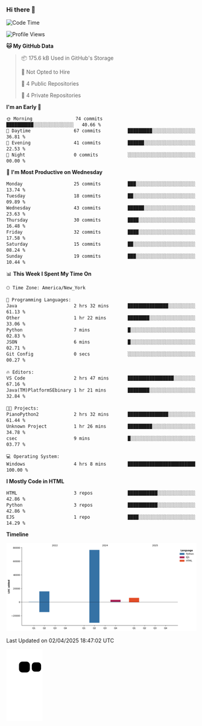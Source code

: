 ### Hi there 👋

<!--
**Iplay6432/Iplay6432** is a ✨ _special_ ✨ repository because its `README.md` (this file) appears on your GitHub profile.

Here are some ideas to get you started:

- 🔭 I’m currently working on ...
- 🌱 I’m currently learning ...
- 👯 I’m looking to collaborate on ...
- 🤔 I’m looking for help with ...
- 💬 Ask me about ...
- 📫 How to reach me: ...
- 😄 Pronouns: ...
- ⚡ Fun fact: ...
-->
<!--
- 🔭 I’m currently working on [A Login Python Scipt Thing](https://github.com/Iplay6432/Lugin-but-no-Pygame-)
- 🌱 I’m currently [learning C++](https://github.com/Iplay6432/LearningCpp)


<!--START_SECTION:waka-->
![Code Time](http://img.shields.io/badge/Code%20Time-153%20hrs%2032%20mins-blue)

![Profile Views](http://img.shields.io/badge/Profile%20Views-0-blue)

**🐱 My GitHub Data** 

> 📦 175.6 kB Used in GitHub's Storage 
 > 
> 🚫 Not Opted to Hire
 > 
> 📜 4 Public Repositories 
 > 
> 🔑 4 Private Repositories 
 > 
**I'm an Early 🐤** 

```text
🌞 Morning                74 commits          ██████████░░░░░░░░░░░░░░░   40.66 % 
🌆 Daytime                67 commits          █████████░░░░░░░░░░░░░░░░   36.81 % 
🌃 Evening                41 commits          ██████░░░░░░░░░░░░░░░░░░░   22.53 % 
🌙 Night                  0 commits           ░░░░░░░░░░░░░░░░░░░░░░░░░   00.00 % 
```
📅 **I'm Most Productive on Wednesday** 

```text
Monday                   25 commits          ███░░░░░░░░░░░░░░░░░░░░░░   13.74 % 
Tuesday                  18 commits          ██░░░░░░░░░░░░░░░░░░░░░░░   09.89 % 
Wednesday                43 commits          ██████░░░░░░░░░░░░░░░░░░░   23.63 % 
Thursday                 30 commits          ████░░░░░░░░░░░░░░░░░░░░░   16.48 % 
Friday                   32 commits          ████░░░░░░░░░░░░░░░░░░░░░   17.58 % 
Saturday                 15 commits          ██░░░░░░░░░░░░░░░░░░░░░░░   08.24 % 
Sunday                   19 commits          ███░░░░░░░░░░░░░░░░░░░░░░   10.44 % 
```


📊 **This Week I Spent My Time On** 

```text
🕑︎ Time Zone: America/New_York

💬 Programming Languages: 
Java                     2 hrs 32 mins       ███████████████░░░░░░░░░░   61.13 % 
Other                    1 hr 22 mins        ████████░░░░░░░░░░░░░░░░░   33.06 % 
Python                   7 mins              █░░░░░░░░░░░░░░░░░░░░░░░░   02.83 % 
JSON                     6 mins              █░░░░░░░░░░░░░░░░░░░░░░░░   02.71 % 
Git Config               0 secs              ░░░░░░░░░░░░░░░░░░░░░░░░░   00.27 % 

🔥 Editors: 
VS Code                  2 hrs 47 mins       █████████████████░░░░░░░░   67.16 % 
Java(TM)PlatformSEbinary 1 hr 21 mins        ████████░░░░░░░░░░░░░░░░░   32.84 % 

🐱‍💻 Projects: 
PianoPython2             2 hrs 32 mins       ███████████████░░░░░░░░░░   61.44 % 
Unknown Project          1 hr 26 mins        █████████░░░░░░░░░░░░░░░░   34.78 % 
csec                     9 mins              █░░░░░░░░░░░░░░░░░░░░░░░░   03.77 % 

💻 Operating System: 
Windows                  4 hrs 8 mins        █████████████████████████   100.00 % 
```

**I Mostly Code in HTML** 

```text
HTML                     3 repos             ███████████░░░░░░░░░░░░░░   42.86 % 
Python                   3 repos             ███████████░░░░░░░░░░░░░░   42.86 % 
EJS                      1 repo              ████░░░░░░░░░░░░░░░░░░░░░   14.29 % 
```



**Timeline**

![Lines of Code chart](https://raw.githubusercontent.com/Iplay6432/Iplay6432/main/assets/bar_graph.png)


 Last Updated on 02/04/2025 18:47:02 UTC
<!--END_SECTION:waka-->

![snake](https://raw.githubusercontent.com/Iplay6432/Iplay6432/output/github-contribution-grid-snake.svg)
